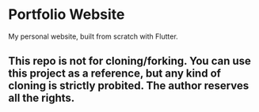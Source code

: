 # Portfolio Website

My personal website, built from scratch with Flutter.

## This repo is not for cloning/forking. You can use this project as a reference, but any kind of cloning is strictly probited. The author reserves all the rights.
